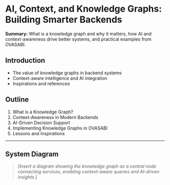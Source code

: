 # AI, Context, and Knowledge Graphs: Building Smarter Backends

**Summary:**
What is a knowledge graph and why it matters, how AI and context-awareness drive better systems, and practical examples from OVASABI.

## Introduction
- The value of knowledge graphs in backend systems
- Context-aware intelligence and AI integration
- Inspirations and references

## Outline
1. What is a Knowledge Graph?
2. Context-Awareness in Modern Backends
3. AI-Driven Decision Support
4. Implementing Knowledge Graphs in OVASABI
5. Lessons and Inspirations

---

## System Diagram

> _[Insert a diagram showing the knowledge graph as a central node connecting services, enabling context-aware queries and AI-driven insights.]_ 